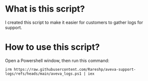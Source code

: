# What is this script?
I created this script to make it easier for customers to gather logs for support.

# How to use this script?
Open a Powershell window, then run this command:

```
irm https://raw.githubusercontent.com/Rareshp/aveva-support-logs/refs/heads/main/aveva_logs.ps1 | iex
```
